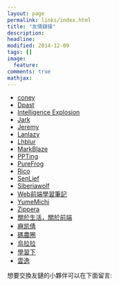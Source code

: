 ```yaml
---
layout: page
permalink: links/index.html
title: "友情鏈接"
description: 
headline: 
modified: 2014-12-09
tags: []
image: 
  feature: 
comments: true
mathjax: 
---
```


- [coney](http://gengbiao.me)
- [Dpast](http://dpast.org)
- [Intelligence Explosion](http://sing1ee.github.io)
- [Jark](http://wuchong.me)
- [Jeremy](http://www.j-cn.me)
- [Lanlazy](http://lanlazy.com)
- [Lhblur](http://lhblur.com)
- [MarkBlaze](http://lotors.me)
- [PPTing](http://tingya.github.io)
- [PureFrog](http://mycodebattle.com)
- [Rico](http://rico93.xyz/)
- [SenLief](http://senlief.com)
- [Siberiawolf](http://siberiawolf.com/)
- [Web前端學習筆記](http://www.dielianhua.us)
- [YumeMichi](http://dsy.im)
- [Zippera](http://zipperary.com)
- [關於生活，關於前端](http://zhuxinyong.com)
- [麻凯倩](http://makaiqian.com)
- [碼農圈](https://coderq.com)
- [烏拉拉](http://wulala.in/)
- [學習下](http://xuexixia.com)
- [雲逸](http://pyy.club)

<div class="alert alert-info" role="alert">
    想要交換友鏈的小夥伴可以在下面留言:
</div>

